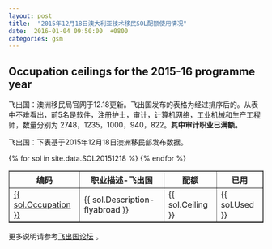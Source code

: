 ```yaml
---
layout: post
title:  "2015年12月18日澳大利亚技术移民SOL配额使用情况"
date:  2016-01-04 09:50:00  +0800
categories: gsm
---
```


## Occupation ceilings for the 2015-16 programme year

飞出国：澳洲移民局官网于12.18更新。飞出国发布的表格为经过排序后的。从表中不难看出，前5名是软件，注册护士，审计，计算机网络，工业机械和生产工程师，数量分别为 2748，1235，1000，940，822。**其中审计职业已满额。**

飞出国：下表基于2015年12月18日澳洲移民部发布数据。

<table border = "1" cellpadding="1" cellspacing="0">
  <tr>
    <th>编码</th>
    <th>职业描述-飞出国</th>
    <th>配额</th>
    <th>已用</th>
  </tr>
{% for sol in site.data.SOL20151218 %}
<tr>
<td> <a href="http://ww2.flyabroadvisa.com/anzsco/{{ sol.Occupation }}.html" target="_blank">{{ sol.Occupation }}</a> </td>
<td> {{ sol.Description-flyabroad }} </td>
<td> {{ sol.Ceiling }} </td>
<td> {{ sol.Used }} </td>
</tr>
{% endfor %}
</table>

更多说明请参考<a href="http://bbs.fcgvisa.com/t/eoi/6335/" target="blank">飞出国论坛</a> 。